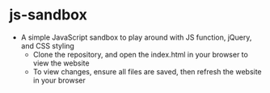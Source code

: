 # js-sandbox

- A simple JavaScript sandbox to play around with JS function, jQuery, and CSS styling
  - Clone the repository, and open the index.html in your browser to view the website
  - To view changes, ensure all files are saved, then refresh the website in your browser
